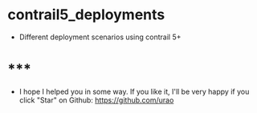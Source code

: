 # contrail5_deployments

- Different deployment scenarios using contrail 5+




# ***
- I hope I helped you in some way. If you like it, I'll be very happy if you click "Star" on Github:
https://github.com/urao
